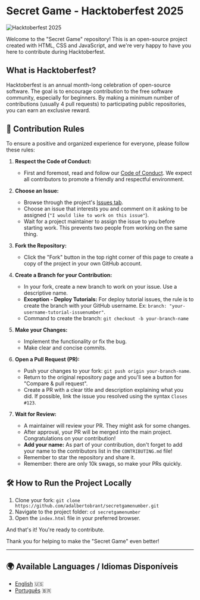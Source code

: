 # Secret Game - Hacktoberfest 2025

![Hacktoberfest 2025](https://img.shields.io/badge/Hacktoberfest-2025-orange.svg)

Welcome to the "Secret Game" repository! This is an open-source project created with HTML, CSS and JavaScript, and we're very happy to have you here to contribute during Hacktoberfest.

## What is Hacktoberfest?

Hacktoberfest is an annual month-long celebration of open-source software. The goal is to encourage contribution to the free software community, especially for beginners. By making a minimum number of contributions (usually 4 pull requests) to participating public repositories, you can earn an exclusive reward.

## 📜 Contribution Rules

To ensure a positive and organized experience for everyone, please follow these rules:

1.  **Respect the Code of Conduct:**

    - First and foremost, read and follow our [Code of Conduct](https://github.com/adalbertobrant/SecretGameNumber/blob/main/CODE_OF_CONDUCT.md). We expect all contributors to promote a friendly and respectful environment.

2.  **Choose an Issue:**

    - Browse through the project's [Issues tab](https://github.com/adalbertobrant/secretgamenumber/issues).
    - Choose an issue that interests you and comment on it asking to be assigned (`"I would like to work on this issue"`).
    - Wait for a project maintainer to assign the issue to you before starting work. This prevents two people from working on the same thing.

3.  **Fork the Repository:**

    - Click the "Fork" button in the top right corner of this page to create a copy of the project in your own GitHub account.

4.  **Create a Branch for your Contribution:**

    - In your fork, create a new branch to work on your issue. Use a descriptive name.
    - **Exception - Deploy Tutorials:** For deploy tutorial issues, the rule is to create the branch with your GitHub username. Ex: `branch: "your-username-tutorial-issuenumber"`.
    - Command to create the branch: `git checkout -b your-branch-name`

5.  **Make your Changes:**

    - Implement the functionality or fix the bug.
    - Make clear and concise commits.

6.  **Open a Pull Request (PR):**

    - Push your changes to your fork: `git push origin your-branch-name`.
    - Return to the original repository page and you'll see a button for "Compare & pull request".
    - Create a PR with a clear title and description explaining what you did. If possible, link the issue you resolved using the syntax `Closes #123`.

7.  **Wait for Review:**
    - A maintainer will review your PR. They might ask for some changes.
    - After approval, your PR will be merged into the main project. Congratulations on your contribution!
    - **Add your name:** As part of your contribution, don't forget to add your name to the contributors list in the `CONTRIBUTING.md` file!
    - Remember to star the repository and share it.
    - Remember: there are only 10k swags, so make your PRs quickly.

## 🛠️ How to Run the Project Locally

1.  Clone your fork: `git clone https://github.com/adalbertobrant/secretgamenumber.git`
2.  Navigate to the project folder: `cd secretgamenumber`
3.  Open the `index.html` file in your preferred browser.

And that's it! You're ready to contribute.

Thank you for helping to make the "Secret Game" even better!

---

## 🌍 Available Languages / Idiomas Disponíveis

- [English](README-en.md) 🇺🇸
- [Português](README.md) 🇧🇷
